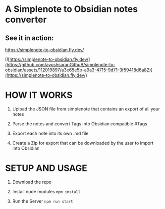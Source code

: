 # A Simplenote to Obsidian notes converter

## See it in action:
https://simplenote-to-obsidian.fly.dev/


[![https://simplenote-to-obsidian.fly.dev/](https://github.com/ayushsaranGithuB/simplenote-to-obsidian/assets/112019897/a3e65e5b-a9a3-4715-9d71-3f59418d6a82)](https://simplenote-to-obsidian.fly.dev/)


# HOW IT WORKS

1. Upload the JSON file from simplenote that contains an export of all your notes

2. Parse the notes and convert Tags into Obsidian compatible #Tags

3. Export each note into its own .md file

4. Create a Zip for export that can be downloaded by the user to import into Obsidian

# SETUP AND USAGE

1. Download the repo

2. Install node modules 
`npm install`

3. Run the Server
`npm run start`
